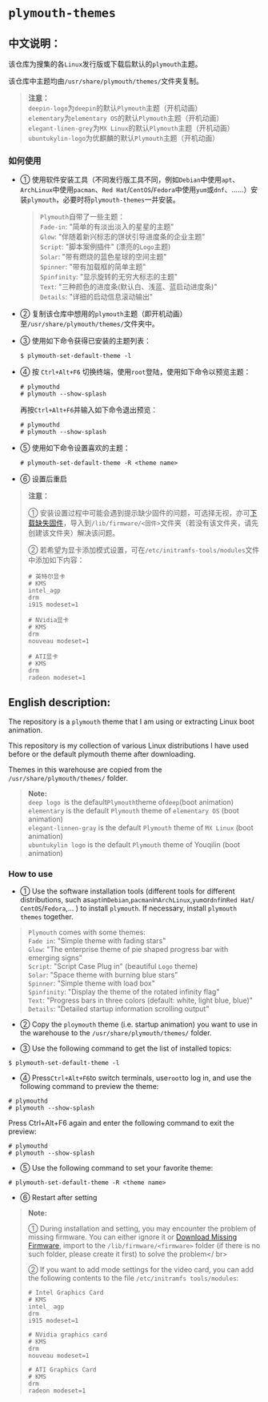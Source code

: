 # `plymouth-themes`

## 中文说明：

该仓库为搜集的各`Linux`发行版或下载后默认的`plymouth`主题。

该仓库中主题均由`/usr/share/plymouth/themes/`文件夹复制。

> **注意：**</br>
> `deepin-logo`为`deepin`的默认`Plymouth`主题（开机动画）</br>
> `elementary`为`elementary OS`的默认`Plymouth`主题（开机动画）</br>
> `elegant-linen-grey`为`MX Linux`的默认`Plymouth`主题（开机动画）</br>
> `ubuntukylin-logo`为优麒麟的默认`Plymouth`主题（开机动画）

### 如何使用

- ① 使用软件安装工具（不同发行版工具不同，例如`Debian`中使用`apt`、`ArchLinux`中使用`pacman`、`Red Hat`/`CentOS`/`Fedora`中使用`yum`或`dnf`、……）安装`plymouth`，必要时将`plymouth-themes`一并安装。

    > `Plymouth`自带了一些主题：</br>
    > `Fade-in`: "简单的有淡出淡入的星星的主题"</br>
    > `Glow`: "伴随着新兴标志的饼状引导进度条的企业主题"</br>
    > `Script`: "脚本案例插件" (漂亮的`Logo`主题)</br>
    > `Solar`: "带有燃烧的蓝色星球的空间主题"</br>
    > `Spinner`: "带有加载框的简单主题"</br>
    > `Spinfinity`: "显示旋转的无穷大标志的主题"</br>
    > `Text`: "三种颜色的进度条(默认白、浅蓝、蓝启动进度条)"</br>
    > `Details`: "详细的启动信息滚动输出"

- ② 复制该仓库中想用的`plymouth`主题（即开机动画）至`/usr/share/plymouth/themes/`文件夹中。

- ③ 使用如下命令获得已安装的主题列表：

    ```shell
    $ plymouth-set-default-theme -l
    ```

- ④ 按 `Ctrl+Alt+F6` 切换终端，使用`root`登陆，使用如下命令以预览主题：

    ```shell
    # plymouthd
    # plymouth --show-splash
    ```

    再按`Ctrl+Alt+F6`并输入如下命令退出预览：

    ```shell
    # plymouthd
    # plymouth --show-splash
    ```

- ⑤ 使用如下命令设置喜欢的主题： 

    ```shell
    # plymouth-set-default-theme -R <theme name>
    ```

- ⑥ 设置后重启

> **注意：**
>
> ① 安装设置过程中可能会遇到提示缺少固件的问题，可选择无视，亦可[下载缺失固件](https://git.kernel.org/pub/scm/linux/kernel/git/firmware/linux-firmware.git/tree/)，导入到`/lib/firmware/<固件>`文件夹（若没有该文件夹，请先创建该文件夹）解决该问题。</br>
>
> ② 若希望为显卡添加模式设置，可在`/etc/initramfs-tools/modules`文件中添加如下内容：
> 
> ```shell
> # 英特尔显卡
> # KMS
> intel_agp
> drm
> i915 modeset=1
> 
> # NVidia显卡
> # KMS
> drm
> nouveau modeset=1
> 
> # ATI显卡
> # KMS
> drm
> radeon modeset=1
> ```

## English description:

The repository is a `plymouth` theme that I am using or extracting Linux boot animation.</br>

This repository is my collection of various Linux distributions I have used before or the default plymouth theme after downloading.</br>

Themes in this warehouse are copied from the `/usr/share/plymouth/themes/` folder.

> **Note:**</br>
> `deep logo `is the default` Plymouth `theme of` deep `(boot animation)</br>
> `elementary` is the default `Plymouth` theme of `elementary OS` (boot animation)</br>
> `elegant-linnen-gray` is the default `Plymouth` theme of `MX Linux` (boot animation)</br>
> `ubuntukylin logo` is the default `Plymouth` theme of Youqilin (boot animation)

### How to use

- ① Use the software installation tools (different tools for different distributions, such as` apt `in` Debian `,` pacman `in` ArchLinux `,` yum `or` dnf `in` Red Hat `/` CentOS`/`Fedora`,... ) to install `plymouth`. If necessary, install `plymouth themes` together.

>`Plymouth` comes with some themes:</br>
>`Fade in`: "Simple theme with fading stars"</br>
>`Glow`: "The enterprise theme of pie shaped progress bar with emerging signs"</br>
>`Script`: "Script Case Plug in" (beautiful `Logo` theme)</br>
>`Solar`: "Space theme with burning blue stars"</br>
>`Spinner`: "Simple theme with load box"</br>
>`Spinfinity`: "Display the theme of the rotated infinity flag"</br>
>`Text`: "Progress bars in three colors (default: white, light blue, blue)"</br>
>`Details`: "Detailed startup information scrolling output"

- ② Copy the `ploymouth` theme (i.e. startup animation) you want to use in the warehouse to the `/usr/share/plymouth/themes/` folder.

- ③ Use the following command to get the list of installed topics:

```shell
$ plymouth-set-default-theme -l
```

- ④ Press` Ctrl+Alt+F6 `to switch terminals, use` root `to log in, and use the following command to preview the theme:

```shell
# plymouthd
# plymouth --show-splash
```

Press Ctrl+Alt+F6 again and enter the following command to exit the preview:

```shell
# plymouthd
# plymouth --show-splash
```

- ⑤ Use the following command to set your favorite theme:

```shell
# plymouth-set-default-theme -R <theme name>
```

- ⑥ Restart after setting

>**Note:**
>
>① During installation and setting, you may encounter the problem of missing firmware. You can either ignore it or [Download Missing Firmware](https://git.kernel.org/pub/scm/linux/kernel/git/firmware/linux-firmware.git/tree/), import to the `/lib/firmware/<firmware>` folder (if there is no such folder, please create it first) to solve the problem</ br>
>
>② If you want to add mode settings for the video card, you can add the following contents to the file `/etc/initramfs tools/modules`:
> 
> ```shell
># Intel Graphics Card
> # KMS
> intel_ agp
> drm
> i915 modeset=1
> 
># NVidia graphics card
> # KMS
> drm
> nouveau modeset=1
> 
># ATI Graphics Card
> # KMS
> drm
> radeon modeset=1
> ```